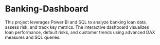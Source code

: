# Banking-Dashboard
This project leverages Power BI and SQL to analyze banking loan data, assess risk, and track key metrics. The interactive dashboard visualizes loan performance, default risks, and customer trends using advanced DAX measures and SQL queries.
